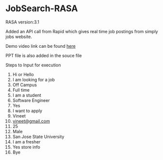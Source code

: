 # JobSearch-RASA

RASA version:3.1

Added an API call from Rapid which gives real time job postings from simply jobs website.

Demo video link can be found <a href='https://drive.google.com/drive/folders/1yVsmCo_AXOn3o2xw_wqaiTxOKlR493N-?usp=sharing'>here</a>

PPT file is also added in the souce file

Steps to Input for execution

1. Hi or Hello
2. I am looking for a job
3. Off Campus
4. Full time
5. I am a student
6. Software Engineer
7. Yes
8. I want to apply
9. Vineet
10. vineet@gmail.com
11. 25
12. Male
13. San Jose State University
14. I am a fresher
15. Yes store info
16. Bye
